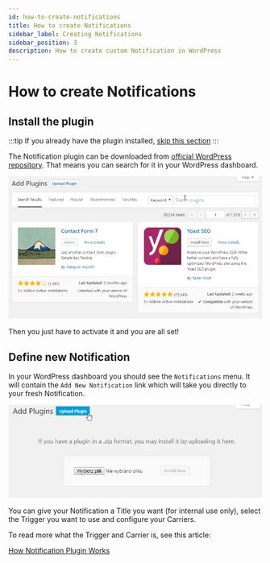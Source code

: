 ```yaml
---
id: how-to-create-notifications
title: How to create Notifications
sidebar_label: Creating Notifications
sidebar_position: 3
description: How to create custom Notification in WordPress
---
```


# How to create Notifications

## Install the plugin

:::tip
If you already have the plugin installed, [skip this section](#define-new-notification)
:::

The Notification plugin can be downloaded from [official WordPress repository](https://wordpress.org/plugins/notification/). That means you can search for it in your WordPress dashboard.

![Plugin installation](../assets/2019-03-09_09-31-11.gif)

Then you just have to activate it and you are all set!

## Define new Notification

In your WordPress dashboard you should see the `Notifications` menu. It will contain the `Add New Notification` link which will take you directly to your fresh Notification.

![Notification dashboard](../assets/image%20%282%29.png)

You can give your Notification a Title you want \(for internal use only\), select the Trigger you want to use and configure your Carriers.

To read more what the Trigger and Carrier is, see this article:

[How Notification Plugin Works](./how-notification-plugin-works)

